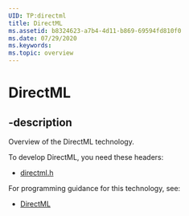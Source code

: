```yaml
---
UID: TP:directml
title: DirectML
ms.assetid: b8324623-a7b4-4d11-b869-69594fd810f0
ms.date: 07/29/2020
ms.keywords: 
ms.topic: overview
---
```


# DirectML

## -description

Overview of the DirectML technology.

To develop DirectML, you need these headers:

 * [directml.h](../directml/index.md)
 
For programming guidance for this technology, see:
* [DirectML](/windows/ai/directml/dml)
